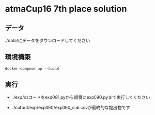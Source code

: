 # atmaCup16 7th place solution

## データ
./data/にデータをダウンロードしてください

## 環境構築
```
docker-compose up --build
```

## 実行
- ./exp/のコードをexp081.pyから順番にexp090.pyまで実行してください

- ./output/exp/exp090/exp090_sub.csvが最終的な提出物です